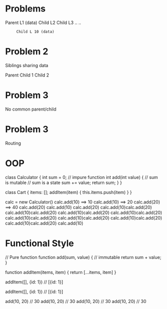 # Problems

Parent L1 (data)
  Child L2
    Child L3
      ..
        ..


         Child L 10 (data)
    
# Problem 2

  Siblings sharing data

  Parent
    Child 1
    Child 2

# Problem 3

  No common parent/child

# Problem 3
  Routing


# OOP
class Calculator {
  int sum = 0;
  // impure function
  int add(int value) {
    // sum is mutable
    // sum is a state
    sum += value;
    return sum;
  }
}

class Cart {
  items: [];
  addItem(item) {
    this.items.push(item)
  }
}

calc = new Calculator()
calc.add(10) ==> 10
calc.add(10) ==> 20
calc.add(20) ==> 40
calc.add(20)
calc.add(10)
calc.add(20)
calc.add(10)calc.add(20)
calc.add(10)calc.add(20)
calc.add(10)calc.add(20)
calc.add(10)calc.add(20)
calc.add(10)calc.add(20)
calc.add(10)calc.add(20)
calc.add(10)calc.add(20)
calc.add(10)calc.add(20)
calc.add(10)

# Functional Style

// Pure function
function add(sum, value) {
  // immutable
  return sum + value;
}

function addItem(items, item) {
  return [...items, item]
}

addItem([], {id: 1}) // [{id: 1}]

addItem([], {id: 1}) // [{id: 1}]

add(10, 20) // 30
add(10, 20) // 30
add(10, 20) // 30
add(10, 20) // 30